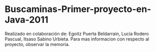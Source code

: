 # Buscaminas-Primer-proyecto-en-Java-2011
Realizado en colaboración de: Egoitz Puerta Beldarrain, Lucía Rodero Pascual, Itsaso Sabino Urbieta.
Para mas informacion con respecto al proyecto, observar la memoria.
